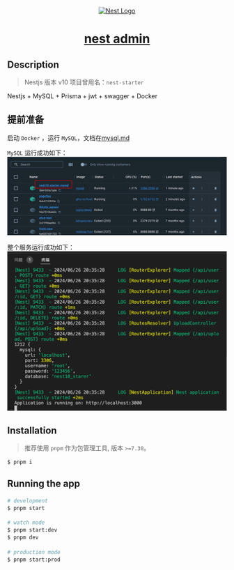 <p align="center">
  <a href="http://nestjs.com/" target="blank"><img src="https://nestjs.com/img/logo-small.svg" width="120" alt="Nest Logo" /></a>
</p>

<h1 align="center">
  <a href="https://github.com/codercup/nest-admin" target="_blank">nest admin</a>
</h1>

## Description

> Nestjs 版本 v10
> 项目曾用名：`nest-starter`

Nestjs + MySQL + Prisma + jwt + swagger + Docker


## 提前准备

启动 `Docker` ，运行 `MySQL`，文档在[mysql.md](./config/mysql.md)

`MySQL` 运行成功如下：
![alt text](./screenshots/image-1.png)

整个服务运行成功如下：
![alt text](./screenshots/image.png)

## Installation

> 推荐使用 `pnpm` 作为包管理工具, 版本 `>=7.30`。

```bash
$ pnpm i
```

## Running the app

```bash
# development
$ pnpm start

# watch mode
$ pnpm start:dev
$ pnpm dev

# production mode
$ pnpm start:prod
```
